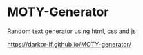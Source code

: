 # MOTY-Generator
Random text generator using html, css and js

https://darkor-lf.github.io/MOTY-generator/
